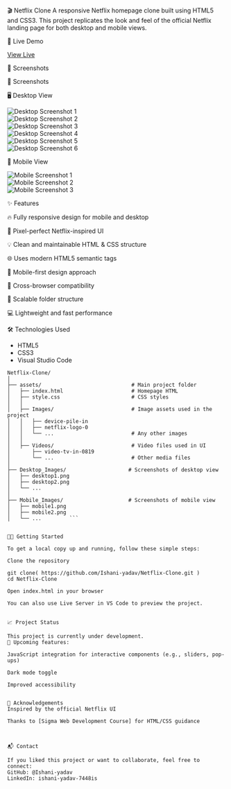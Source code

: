🎬 Netflix Clone
A responsive Netflix homepage clone built using HTML5 and CSS3. This project replicates the look and feel of the official Netflix landing page for both desktop and mobile views.


🚀 Live Demo

[View Live](https://github.com/Ishani-yadav/Netflix-Clone.git)


📸 Screenshots

 📸 Screenshots

 🖥️ Desktop View

![Desktop Screenshot 1](Desktop_Images/desktop1.png)  
![Desktop Screenshot 2](Desktop_Images/desktop2.png)  
![Desktop Screenshot 3](Desktop_Images/desktop3.png)  
![Desktop Screenshot 4](Desktop_Images/desktop4.png)  
![Desktop Screenshot 5](Desktop_Images/desktop5.png)  
![Desktop Screenshot 6](Desktop_Images/desktop6.png)  

 📱 Mobile View

![Mobile Screenshot 1](Mobile_Images/mobile1.png)  
![Mobile Screenshot 2](Mobile_Images/mobile2.png)  
![Mobile Screenshot 3](Mobile_Images/mobile3.png)

✨ Features


🔥 Fully responsive design for mobile and desktop

🎨 Pixel-perfect Netflix-inspired UI

💡 Clean and maintainable HTML & CSS structure

🌐 Uses modern HTML5 semantic tags

📱 Mobile-first design approach

🎯 Cross-browser compatibility

🧩 Scalable folder structure

💻 Lightweight and fast performance



🛠️ Technologies Used

- HTML5
- CSS3
- Visual Studio Code

```
Netflix-Clone/
│
├── assets/                             # Main project folder
│   ├── index.html                      # Homepage HTML
│   ├── style.css                       # CSS styles
│   │
│   ├── Images/                         # Image assets used in the project
│   │   ├── device-pile-in
│   │   ├── netflix-logo-0
│   │   └── ...                         # Any other images
│   │
│   ├── Videos/                         # Video files used in UI
│       ├── video-tv-in-0819
│       └── ...                         # Other media files
│
├── Desktop_Images/                    # Screenshots of desktop view
│   ├── desktop1.png
│   ├── desktop2.png
│   └── ...
│
├── Mobile_Images/                     # Screenshots of mobile view
│   ├── mobile1.png
│   ├── mobile2.png
│   └── ...         ```


🧑‍💻 Getting Started

To get a local copy up and running, follow these simple steps:

Clone the repository

git clone( https://github.com/Ishani-yadav/Netflix-Clone.git )
cd Netflix-Clone

Open index.html in your browser

You can also use Live Server in VS Code to preview the project.


📈 Project Status

This project is currently under development.
📌 Upcoming features:

JavaScript integration for interactive components (e.g., sliders, pop-ups)

Dark mode toggle

Improved accessibility


🙏 Acknowledgements
Inspired by the official Netflix UI

Thanks to [Sigma Web Development Course] for HTML/CSS guidance



📬 Contact

If you liked this project or want to collaborate, feel free to connect:
GitHub: @Ishani-yadav
LinkedIn: ishani-yadav-7448is

